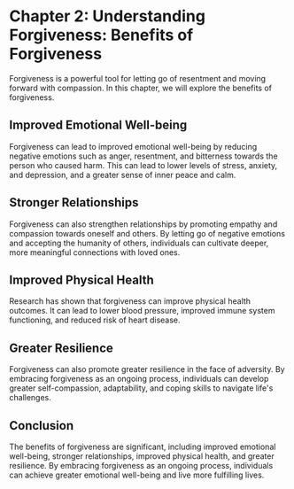 Chapter 2: Understanding Forgiveness: Benefits of Forgiveness
=============================================================

Forgiveness is a powerful tool for letting go of resentment and moving forward with compassion. In this chapter, we will explore the benefits of forgiveness.

Improved Emotional Well-being
-----------------------------

Forgiveness can lead to improved emotional well-being by reducing negative emotions such as anger, resentment, and bitterness towards the person who caused harm. This can lead to lower levels of stress, anxiety, and depression, and a greater sense of inner peace and calm.

Stronger Relationships
----------------------

Forgiveness can also strengthen relationships by promoting empathy and compassion towards oneself and others. By letting go of negative emotions and accepting the humanity of others, individuals can cultivate deeper, more meaningful connections with loved ones.

Improved Physical Health
------------------------

Research has shown that forgiveness can improve physical health outcomes. It can lead to lower blood pressure, improved immune system functioning, and reduced risk of heart disease.

Greater Resilience
------------------

Forgiveness can also promote greater resilience in the face of adversity. By embracing forgiveness as an ongoing process, individuals can develop greater self-compassion, adaptability, and coping skills to navigate life's challenges.

Conclusion
----------

The benefits of forgiveness are significant, including improved emotional well-being, stronger relationships, improved physical health, and greater resilience. By embracing forgiveness as an ongoing process, individuals can achieve greater emotional well-being and live more fulfilling lives.
